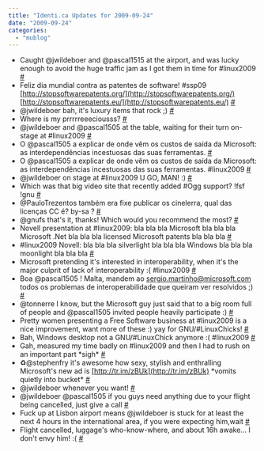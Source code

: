 ```yaml
---
title: "Identi.ca Updates for 2009-09-24"
date: "2009-09-24"
categories: 
  - "mublog"
---
```


- Caught @jwildeboer and @pascal1515 at the airport, and was lucky enough to avoid the huge traffic jam as I got them in time for #linux2009 [#](http://identi.ca/notice/10634453)
- Feliz dia mundial contra as patentes de software! #ssp09 [http://stopsoftwarepatents.org/](http://stopsoftwarepatents.org/) [http://stopsoftwarepatents.eu/](http://stopsoftwarepatents.eu/) [#](http://identi.ca/notice/10634509)
- @jwildeboer bah, it's luxury items that rock ;) [#](http://identi.ca/notice/10634785)
- Where is my prrrrreeeciousss? [#](http://identi.ca/notice/10634819)
- @jwildeboer and @pascal1505 at the table, waiting for their turn on-stage at #linux2009 [#](http://identi.ca/notice/10637030)
- O @pascal1505 a explicar de onde vêm os custos de saída da Microsoft: as interdependências incestuosas das suas ferramentas. [#](http://identi.ca/notice/10637947)
- O @pascal1505 a explicar de onde vêm os custos de saída da Microsoft: as interdependências incestuosas das suas ferramentas. #linux2009 [#](http://identi.ca/notice/10637984)
- @jwildeboer on stage at #linux2009 U GO, MAN! :) [#](http://identi.ca/notice/10638576)
- Which was that big video site that recently added #Ogg support? !fsf !gnu [#](http://identi.ca/notice/10639712)
- @PauloTrezentos também era fixe publicar os cinelerra, qual das licenças CC é? by-sa ? [#](http://identi.ca/notice/10639836)
- @gnufs that's it, thanks! Which would you recommend the most? [#](http://identi.ca/notice/10640296)
- Novell presentation at #linux2009: bla bla bla Microsoft bla bla bla Microsoft .Net bla bla bla licensed Microsoft patents bla bla bla [#](http://identi.ca/notice/10640491)
- #linux2009 Novell: bla bla bla silverlight bla bla bla Windows bla bla bla moonlight bla bla bla [#](http://identi.ca/notice/10640752)
- Microsoft pretending it's interested in interoperability, when it's the major culprit of lack of interoperability :( #linux2009 [#](http://identi.ca/notice/10642439)
- Boa @pascal1505 ! Malta, mandem ao [sergio.martinho@microsoft.com](mailto:sergio.martinho@microsoft.com) todos os problemas de interoperabilidade que queiram ver resolvidos ;) [#](http://identi.ca/notice/10642499)
- @tonnerre I know, but the Microsoft guy just said that to a big room full of people and @pascal1505 invited people heavily participate :) [#](http://identi.ca/notice/10648602)
- Pretty women presenting a Free Software business at #linux2009 is a nice improvement, want more of these :) yay for GNU/#LinuxChicks! [#](http://identi.ca/notice/10648995)
- Bah, Windows desktop not a GNU/#LinuxChick anymore :( #linux2009 [#](http://identi.ca/notice/10649116)
- Gah, measured my time badly on #linux2009 and then I had to rush on an important part \*sigh\* [#](http://identi.ca/notice/10650818)
- ♻@stephenfry it's awesome how sexy, stylish and enthralling Microsoft's new ad is [http://tr.im/zBUk](http://tr.im/zBUk) \*vomits quietly into bucket\* [#](http://identi.ca/notice/10651001)
- @jwildeboer whenever you want! [#](http://identi.ca/notice/10651032)
- @jwildeboer @pascal1505 if you guys need anything due to your flight being cancelled, just give a call [#](http://identi.ca/notice/10662125)
- Fuck up at Lisbon airport means @jwildeboer is stuck for at least the next 4 hours in the international area, if you were expecting him,wait [#](http://identi.ca/notice/10665060)
- Flight cancelled, luggage's who-know-where, and about 16h awake... I don't envy him! :( [#](http://identi.ca/notice/10665084)
